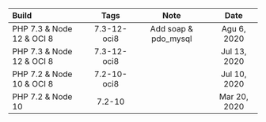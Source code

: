 | Build       | Tags     | Note     |Date
| :------------- | :----------: | :----------: | :----------: |
| PHP 7.3 & Node 12 & OCI  8 | 7.3-12-oci8   |Add soap & pdo_mysql|Agu 6, 2020|
| PHP 7.3 & Node 12 & OCI  8 | 7.3-12-oci8   ||Jul 13, 2020|
| PHP 7.2 & Node 10 & OCI  8 | 7.2-10-oci8   ||Jul 10, 2020|
| PHP 7.2 & Node 10 | 7.2-10   ||Mar 20, 2020|